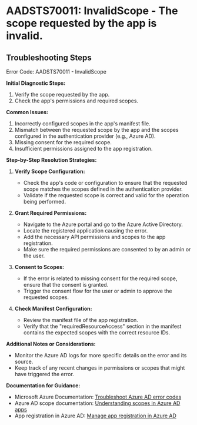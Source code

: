 # AADSTS70011: InvalidScope - The scope requested by the app is invalid.


## Troubleshooting Steps
Error Code: AADSTS70011 - InvalidScope

**Initial Diagnostic Steps:**
1. Verify the scope requested by the app.
2. Check the app's permissions and required scopes.

**Common Issues:**
1. Incorrectly configured scopes in the app's manifest file.
2. Mismatch between the requested scope by the app and the scopes configured in the authentication provider (e.g., Azure AD).
3. Missing consent for the required scope.
4. Insufficient permissions assigned to the app registration.

**Step-by-Step Resolution Strategies:**
1. **Verify Scope Configuration:**
   - Check the app's code or configuration to ensure that the requested scope matches the scopes defined in the authentication provider.
   - Validate if the requested scope is correct and valid for the operation being performed.

2. **Grant Required Permissions:**
   - Navigate to the Azure portal and go to the Azure Active Directory.
   - Locate the registered application causing the error.
   - Add the necessary API permissions and scopes to the app registration.
   - Make sure the required permissions are consented to by an admin or the user.

3. **Consent to Scopes:**
   - If the error is related to missing consent for the required scope, ensure that the consent is granted.
   - Trigger the consent flow for the user or admin to approve the requested scopes.

4. **Check Manifest Configuration:**
   - Review the manifest file of the app registration.
   - Verify that the "requiredResourceAccess" section in the manifest contains the expected scopes with the correct resource IDs.

**Additional Notes or Considerations:**
- Monitor the Azure AD logs for more specific details on the error and its source.
- Keep track of any recent changes in permissions or scopes that might have triggered the error.

**Documentation for Guidance:**
- Microsoft Azure Documentation: [Troubleshoot Azure AD error codes](https://docs.microsoft.com/en-us/azure/active-directory/develop/troubleshoot-error-codes)
- Azure AD scope documentation: [Understanding scopes in Azure AD apps](https://docs.microsoft.com/en-us/azure/active-directory/develop/scopes)
- App registration in Azure AD: [Manage app registration in Azure AD](https://docs.microsoft.com/en-us/azure/active-directory/develop/quickstart-register-app)